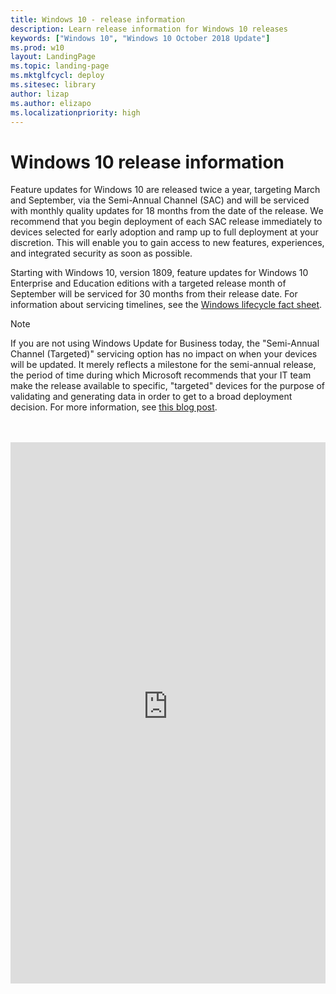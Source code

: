 ```yaml
---
title: Windows 10 - release information
description: Learn release information for Windows 10 releases
keywords: ["Windows 10", "Windows 10 October 2018 Update"]
ms.prod: w10
layout: LandingPage  
ms.topic: landing-page
ms.mktglfcycl: deploy
ms.sitesec: library
author: lizap
ms.author: elizapo
ms.localizationpriority: high
---
```

# Windows 10 release information

Feature updates for Windows 10 are released twice a year, targeting March and September, via the Semi-Annual Channel (SAC) and will be serviced with monthly quality updates for 18 months from the date of the release. We recommend that you begin deployment of each SAC release immediately to devices selected for early adoption and ramp up to full deployment at your discretion. This will enable you to gain access to new features, experiences, and integrated security as soon as possible.

Starting with Windows 10, version 1809, feature updates for Windows 10 Enterprise and Education editions with a targeted release month of September will be serviced for 30 months from their release date. For information about servicing timelines, see the [Windows lifecycle fact sheet](https://support.microsoft.com/help/13853).

>[!NOTE]
>If you are not using Windows Update for Business today, the "Semi-Annual Channel (Targeted)" servicing option has no impact on when your devices will be updated. It merely reflects a milestone for the semi-annual release, the period of time during which Microsoft recommends that your IT team make the release available to specific, "targeted" devices for the purpose of validating and generating data in order to get to a broad deployment decision. For more information, see [this blog post](https://techcommunity.microsoft.com/t5/Windows-IT-Pro-Blog/Windows-Update-for-Business-and-the-retirement-of-SAC-T/ba-p/339523).
 
<br>

<br>

<div class="m-rich-content-block" data-grid="col-12">
    <div id="winrelinfo" xmlns="http://www.w3.org/1999/xhtml"><iframe width="100%" height="866px" id="winrelinfo_iframe" src="https://winreleaseinfoprod.blob.core.windows.net/winreleaseinfoprod/en-US.html" frameborder="0" marginwidth="0" marginheight="0" scrolling="auto"></iframe></div>
    <script src="https://winreleaseinfoprod.blob.core.windows.net/winreleaseinfoprod/iframe.js" xmlns="http://www.w3.org/1999/xhtml"></script>
    <script xmlns="http://www.w3.org/1999/xhtml">/*<![CDATA[*/winrelinfo_setup("https://winreleaseinfoprod.blob.core.windows.net/winreleaseinfoprod/en-US.html")/*]]>*/</script>
</div>


